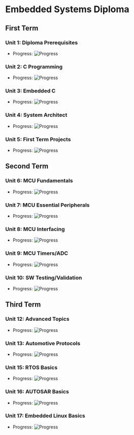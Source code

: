 # Embedded Systems Diploma

## First Term
### Unit 1: Diploma Prerequisites
- Progress: ![Progress](https://progress-bar.dev/100)

### Unit 2: C Programming
- Progress: ![Progress](https://progress-bar.dev/100)

### Unit 3: Embedded C
- Progress: ![Progress](https://progress-bar.dev/100)

### Unit 4: System Architect
- Progress: ![Progress](https://progress-bar.dev/100)

### Unit 5: First Term Projects
- Progress: ![Progress](https://progress-bar.dev/100)

## Second Term
### Unit 6: MCU Fundamentals
- Progress: ![Progress](https://progress-bar.dev/100)

### Unit 7: MCU Essential Peripherals
- Progress: ![Progress](https://progress-bar.dev/100)

### Unit 8: MCU Interfacing
- Progress: ![Progress](https://progress-bar.dev/100)

### Unit 9: MCU Timers/ADC
- Progress: ![Progress](https://progress-bar.dev/100)

### Unit 10: SW Testing/Validation
- Progress: ![Progress](https://progress-bar.dev/100)

## Third Term
### Unit 12: Advanced Topics
- Progress: ![Progress](https://progress-bar.dev/0)

### Unit 13: Automotive Protocols
- Progress: ![Progress](https://progress-bar.dev/0)

### Unit 15: RTOS Basics
- Progress: ![Progress](https://progress-bar.dev/0)

### Unit 16: AUTOSAR Basics
- Progress: ![Progress](https://progress-bar.dev/0)

### Unit 17: Embedded Linux Basics
- Progress: ![Progress](https://progress-bar.dev/0)
